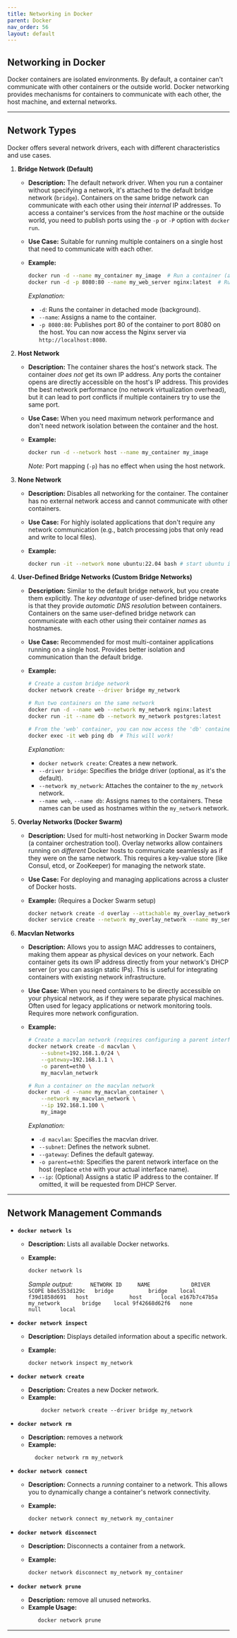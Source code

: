 ```yaml
---
title: Networking in Docker
parent: Docker
nav_order: 56
layout: default
---
```


## Networking in Docker

Docker containers are isolated environments. By default, a container can't communicate with other containers or the outside world. Docker networking provides mechanisms for containers to communicate with each other, the host machine, and external networks.

---

## Network Types

Docker offers several network drivers, each with different characteristics and use cases.

1.  **Bridge Network (Default)**

    - **Description:** The default network driver. When you run a container without specifying a network, it's attached to the default bridge network (`bridge`). Containers on the same bridge network can communicate with each other using their _internal_ IP addresses. To access a container's services from the _host_ machine or the outside world, you need to publish ports using the `-p` or `-P` option with `docker run`.
    - **Use Case:** Suitable for running multiple containers on a single host that need to communicate with each other.
    - **Example:**

      ```bash
      docker run -d --name my_container my_image  # Run a container (attached to the default bridge)
      docker run -d -p 8080:80 --name my_web_server nginx:latest  # Run an Nginx container, mapping host port 8080 to container port 80
      ```

      _Explanation:_

      - `-d`: Runs the container in detached mode (background).
      - `--name`: Assigns a name to the container.
      - `-p 8080:80`: Publishes port 80 of the container to port 8080 on the host. You can now access the Nginx server via `http://localhost:8080`.

2.  **Host Network**

    - **Description:** The container shares the host's network stack. The container _does not_ get its own IP address. Any ports the container opens are directly accessible on the host's IP address. This provides the best network performance (no network virtualization overhead), but it can lead to port conflicts if multiple containers try to use the same port.
    - **Use Case:** When you need maximum network performance and don't need network isolation between the container and the host.
    - **Example:**

      ```bash
      docker run -d --network host --name my_container my_image
      ```

      _Note:_ Port mapping (`-p`) has no effect when using the host network.

3.  **None Network**

    - **Description:** Disables all networking for the container. The container has no external network access and cannot communicate with other containers.
    - **Use Case:** For highly isolated applications that don't require any network communication (e.g., batch processing jobs that only read and write to local files).
    - **Example:**

      ```bash
      docker run -it --network none ubuntu:22.04 bash # start ubuntu image with no network.
      ```

4.  **User-Defined Bridge Networks (Custom Bridge Networks)**

    - **Description:** Similar to the default bridge network, but you create them explicitly. The _key advantage_ of user-defined bridge networks is that they provide _automatic DNS resolution_ between containers. Containers on the same user-defined bridge network can communicate with each other using their container _names_ as hostnames.
    - **Use Case:** Recommended for most multi-container applications running on a single host. Provides better isolation and communication than the default bridge.
    - **Example:**

      ```bash
      # Create a custom bridge network
      docker network create --driver bridge my_network

      # Run two containers on the same network
      docker run -d --name web --network my_network nginx:latest
      docker run -it --name db --network my_network postgres:latest

      # From the 'web' container, you can now access the 'db' container using 'db' as the hostname:
      docker exec -it web ping db  # This will work!
      ```

      _Explanation:_

      - `docker network create`: Creates a new network.
      - `--driver bridge`: Specifies the bridge driver (optional, as it's the default).
      - `--network my_network`: Attaches the container to the `my_network` network.
      - `--name web`, `--name db`: Assigns names to the containers. These names can be used as hostnames within the `my_network` network.

5.  **Overlay Networks (Docker Swarm)**

    - **Description:** Used for multi-host networking in Docker Swarm mode (a container orchestration tool). Overlay networks allow containers running on _different_ Docker hosts to communicate seamlessly as if they were on the same network. This requires a key-value store (like Consul, etcd, or ZooKeeper) for managing the network state.
    - **Use Case:** For deploying and managing applications across a cluster of Docker hosts.
    - **Example:** (Requires a Docker Swarm setup)

      ```bash
      docker network create -d overlay --attachable my_overlay_network
      docker service create --network my_overlay_network --name my_service my_image
      ```

6.  **Macvlan Networks**

    - **Description:** Allows you to assign MAC addresses to containers, making them appear as physical devices on your network. Each container gets its own IP address directly from your network's DHCP server (or you can assign static IPs). This is useful for integrating containers with existing network infrastructure.
    - **Use Case:** When you need containers to be directly accessible on your physical network, as if they were separate physical machines. Often used for legacy applications or network monitoring tools. Requires more network configuration.
    - **Example:**

      ```bash
      # Create a macvlan network (requires configuring a parent interface and subnet)
      docker network create -d macvlan \
          --subnet=192.168.1.0/24 \
          --gateway=192.168.1.1 \
          -o parent=eth0 \
          my_macvlan_network

      # Run a container on the macvlan network
      docker run -d --name my_macvlan_container \
          --network my_macvlan_network \
          --ip 192.168.1.100 \
          my_image
      ```

      _Explanation:_

      - `-d macvlan`: Specifies the macvlan driver.
      - `--subnet`: Defines the network subnet.
      - `--gateway`: Defines the default gateway.
      - `-o parent=eth0`: Specifies the parent network interface on the host (replace `eth0` with your actual interface name).
      - `--ip`: (Optional) Assigns a static IP address to the container. If omitted, it will be requested from DHCP Server.

---

## Network Management Commands

- **`docker network ls`**

  - **Description:** Lists all available Docker networks.
  - **Example:**

    ```bash
    docker network ls
    ```

    _Sample output:_
    `      NETWORK ID     NAME             DRIVER    SCOPE
      b8e5353d129c   bridge           bridge    local
      f39d1858d691   host             host      local
      e167b7c47b5a   my_network       bridge    local
      9f42668d62f6   none             null      local
   `

- **`docker network inspect`**

  - **Description:** Displays detailed information about a specific network.
  - **Example:**

    ```bash
    docker network inspect my_network
    ```

- **`docker network create`**

  - **Description:** Creates a new Docker network.
  - **Example:**
    ```
        docker network create --driver bridge my_network
    ```

- **`docker network rm`**

  - **Description:** removes a network
  - **Example:**
    ```
      docker network rm my_network
    ```

- **`docker network connect`**

  - **Description:** Connects a _running_ container to a network. This allows you to dynamically change a container's network connectivity.
  - **Example:**

    ```bash
    docker network connect my_network my_container
    ```

- **`docker network disconnect`**

  - **Description:** Disconnects a container from a network.
  - **Example:**

    ```bash
    docker network disconnect my_network my_container
    ```

- **`docker network prune`**
  - **Description:** remove all unused networks.
  - **Example Usage:**
    ```bash
       docker network prune
    ```

---
